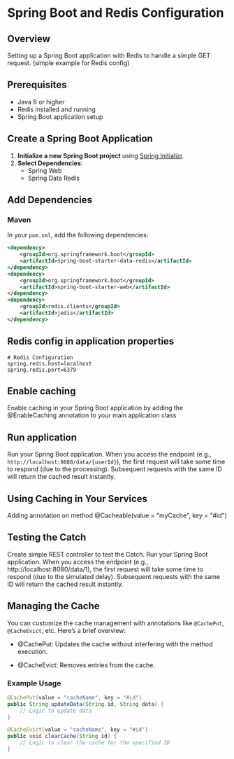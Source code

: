 # Spring Boot and Redis Configuration 

## Overview
Setting up a Spring Boot application with Redis to handle a simple GET request. (simple example for Redis config)

## Prerequisites

- Java 8 or higher
- Redis installed and running
- Spring Boot application setup

## Create a Spring Boot Application

1. **Initialize a new Spring Boot project** using [Spring Initializr](https://start.spring.io/).
2. **Select Dependencies**:
    - Spring Web
    - Spring Data Redis

##  Add Dependencies

### Maven

In your `pom.xml`, add the following dependencies:

```xml
<dependency>
    <groupId>org.springframework.boot</groupId>
    <artifactId>spring-boot-starter-data-redis</artifactId>
</dependency>
<dependency>
    <groupId>org.springframework.boot</groupId>
    <artifactId>spring-boot-starter-web</artifactId>
</dependency>
<dependency>
    <groupId>redis.clients</groupId>
    <artifactId>jedis</artifactId>
</dependency>
```
## Redis config in application properties

```application.properties
# Redis Configuration
spring.redis.host=localhost
spring.redis.port=6379
```
## Enable caching
Enable caching in your Spring Boot application by adding the @EnableCaching annotation to your main application class

## Run application
Run your Spring Boot application. When you access the endpoint (e.g., `http://localhost:8080/data/{userId}`), the first request will take some time to respond (due to the processing). Subsequent requests with the same ID will return the cached result instantly.

## Using Caching in Your Services
Adding annotation on method @Cacheable(value = "myCache", key = "#id")

## Testing the Catch
Create simple REST controller to test the Catch.
Run your Spring Boot application. When you access the endpoint (e.g., http://localhost:8080/data/1), the first request will take some time to respond (due to the simulated delay). Subsequent requests with the same ID will return the cached result instantly.

 
## Managing the Cache

You can customize the cache management with annotations like `@CachePut`, `@CacheEvict`, etc. Here’s a brief overview:

- @CachePut: Updates the cache without interfering with the method execution.

- @CacheEvict: Removes entries from the cache.

### Example Usage

```java
@CachePut(value = "cacheName", key = "#id")
public String updateData(String id, String data) {
    // Logic to update data
}

@CacheEvict(value = "cacheName", key = "#id")
public void clearCache(String id) {
    // Logic to clear the cache for the specified ID
}
